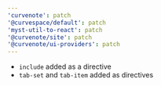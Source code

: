 ```yaml
---
'curvenote': patch
'@curvespace/default': patch
'myst-util-to-react': patch
'@curvenote/site': patch
'@curvenote/ui-providers': patch
---
```


- `include` added as a directive
- `tab-set` and `tab-item` added as directives
